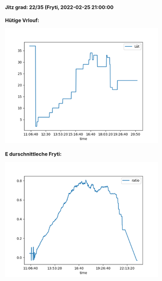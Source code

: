 ### Jitz grad: 22/35 (Fryti, 2022-02-25 21:00:00

### Hütige Vrlouf:
![Graph](Today.png)

### E durschnittleche Fryti:
![Graph](Fryti.png)